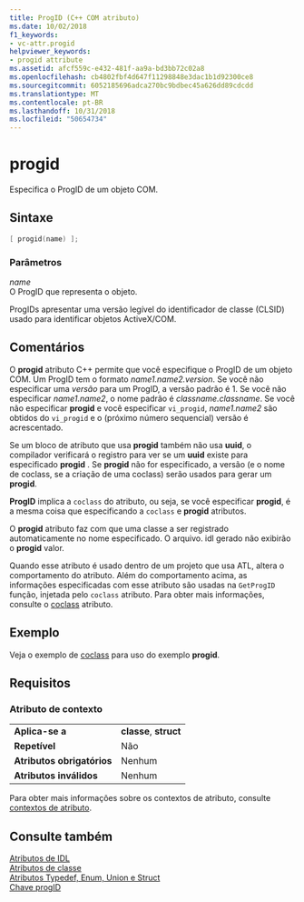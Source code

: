 ```yaml
---
title: ProgID (C++ COM atributo)
ms.date: 10/02/2018
f1_keywords:
- vc-attr.progid
helpviewer_keywords:
- progid attribute
ms.assetid: afcf559c-e432-481f-aa9a-bd3bb72c02a8
ms.openlocfilehash: cb4802fbf4d647f11298848e3dac1b1d92300ce8
ms.sourcegitcommit: 6052185696adca270bc9bdbec45a626dd89cdcdd
ms.translationtype: MT
ms.contentlocale: pt-BR
ms.lasthandoff: 10/31/2018
ms.locfileid: "50654734"
---
```

# <a name="progid"></a>progid

Especifica o ProgID de um objeto COM.

## <a name="syntax"></a>Sintaxe

```cpp
[ progid(name) ];
```

### <a name="parameters"></a>Parâmetros

*name*<br/>
O ProgID que representa o objeto.

ProgIDs apresentar uma versão legível do identificador de classe (CLSID) usado para identificar objetos ActiveX/COM.

## <a name="remarks"></a>Comentários

O **progid** atributo C++ permite que você especifique o ProgID de um objeto COM. Um ProgID tem o formato *name1.name2.version*. Se você não especificar uma *versão* para um ProgID, a versão padrão é 1. Se você não especificar *name1.name2*, o nome padrão é *classname.classname*. Se você não especificar **progid** e você especificar `vi_progid`, *name1.name2* são obtidos do `vi_progid` e o (próximo número sequencial) versão é acrescentado.

Se um bloco de atributo que usa **progid** também não usa **uuid**, o compilador verificará o registro para ver se um **uuid** existe para especificado **progid** . Se **progid** não for especificado, a versão (e o nome de coclass, se a criação de uma coclass) serão usados para gerar um **progid**.

**ProgID** implica a `coclass` do atributo, ou seja, se você especificar **progid**, é a mesma coisa que especificando a `coclass` e **progid** atributos.

O **progid** atributo faz com que uma classe a ser registrado automaticamente no nome especificado. O arquivo. idl gerado não exibirão o **progid** valor.

Quando esse atributo é usado dentro de um projeto que usa ATL, altera o comportamento do atributo. Além do comportamento acima, as informações especificadas com esse atributo são usadas na `GetProgID` função, injetada pelo `coclass` atributo. Para obter mais informações, consulte o [coclass](coclass.md) atributo.

## <a name="example"></a>Exemplo

Veja o exemplo de [coclass](coclass.md) para uso do exemplo **progid**.

## <a name="requirements"></a>Requisitos

### <a name="attribute-context"></a>Atributo de contexto

|||
|-|-|
|**Aplica-se a**|**classe**, **struct**|
|**Repetível**|Não|
|**Atributos obrigatórios**|Nenhum|
|**Atributos inválidos**|Nenhum|

Para obter mais informações sobre os contextos de atributo, consulte [contextos de atributo](cpp-attributes-com-net.md#contexts).

## <a name="see-also"></a>Consulte também

[Atributos de IDL](idl-attributes.md)<br/>
[Atributos de classe](class-attributes.md)<br/>
[Atributos Typedef, Enum, Union e Struct](typedef-enum-union-and-struct-attributes.md)<br/>
[Chave progID](/windows/desktop/com/-progid--key)
